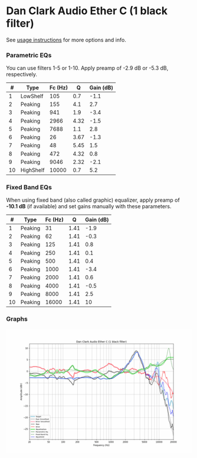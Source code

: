 # Dan Clark Audio Ether C (1 black filter)
See [usage instructions](https://github.com/jaakkopasanen/AutoEq#usage) for more options and info.

### Parametric EQs
You can use filters 1-5 or 1-10. Apply preamp of -2.9 dB or -5.3 dB, respectively.

|   # | Type      |   Fc (Hz) |    Q |   Gain (dB) |
|-----|-----------|-----------|------|-------------|
|   1 | LowShelf  |       105 | 0.7  |        -1.1 |
|   2 | Peaking   |       155 | 4.1  |         2.7 |
|   3 | Peaking   |       941 | 1.9  |        -3.4 |
|   4 | Peaking   |      2966 | 4.32 |        -1.5 |
|   5 | Peaking   |      7688 | 1.1  |         2.8 |
|   6 | Peaking   |        26 | 3.67 |        -1.3 |
|   7 | Peaking   |        48 | 5.45 |         1.5 |
|   8 | Peaking   |       472 | 4.32 |         0.8 |
|   9 | Peaking   |      9046 | 2.32 |        -2.1 |
|  10 | HighShelf |     10000 | 0.7  |         5.2 |

### Fixed Band EQs
When using fixed band (also called graphic) equalizer, apply preamp of **-10.1 dB** (if available) and set gains manually with these parameters.

|   # | Type    |   Fc (Hz) |    Q |   Gain (dB) |
|-----|---------|-----------|------|-------------|
|   1 | Peaking |        31 | 1.41 |        -1.9 |
|   2 | Peaking |        62 | 1.41 |        -0.3 |
|   3 | Peaking |       125 | 1.41 |         0.8 |
|   4 | Peaking |       250 | 1.41 |         0.1 |
|   5 | Peaking |       500 | 1.41 |         0.4 |
|   6 | Peaking |      1000 | 1.41 |        -3.4 |
|   7 | Peaking |      2000 | 1.41 |         0.6 |
|   8 | Peaking |      4000 | 1.41 |        -0.5 |
|   9 | Peaking |      8000 | 1.41 |         2.5 |
|  10 | Peaking |     16000 | 1.41 |        10   |

### Graphs
![](./Dan%20Clark%20Audio%20Ether%20C%20(1%20black%20filter).png)
